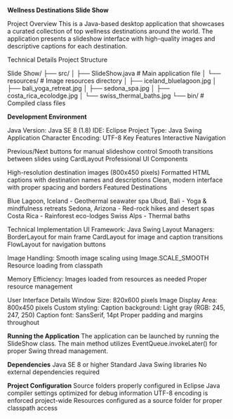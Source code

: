 **Wellness Destinations Slide Show**


Project Overview
This is a Java-based desktop application that showcases a curated collection of top wellness destinations around the world. 
The application presents a slideshow interface with high-quality images and descriptive captions for each destination.

Technical Details
Project Structure

Slide Show/
├── src/
│   ├── SlideShow.java        # Main application file
│   └── resources/            # Image resources directory
│       ├── iceland_bluelagoon.jpg
│       ├── bali_yoga_retreat.jpg
│       ├── sedona_spa.jpg
│       ├── costa_rica_ecolodge.jpg
│       └── swiss_thermal_baths.jpg
└── bin/                      # Compiled class files

**Development Environment**

Java Version: Java SE 8 (1.8)
IDE: Eclipse
Project Type: Java Swing Application
Character Encoding: UTF-8
Key Features
Interactive Navigation

Previous/Next buttons for manual slideshow control
Smooth transitions between slides using CardLayout
Professional UI Components

High-resolution destination images (800x450 pixels)
Formatted HTML captions with destination names and descriptions
Clean, modern interface with proper spacing and borders
Featured Destinations

Blue Lagoon, Iceland - Geothermal seawater spa
Ubud, Bali - Yoga & mindfulness retreats
Sedona, Arizona - Red-rock hikes and desert spas
Costa Rica - Rainforest eco-lodges
Swiss Alps - Thermal baths

Technical Implementation
UI Framework: Java Swing
Layout Managers:
BorderLayout for main frame
CardLayout for image and caption transitions
FlowLayout for navigation buttons

Image Handling:
Smooth image scaling using Image.SCALE_SMOOTH
Resource loading from classpath

Memory Efficiency:
Images loaded from resources as needed
Proper resource management

User Interface Details
Window Size: 820x600 pixels
Image Display Area: 800x450 pixels
Custom styling:
Caption background: Light gray (RGB: 245, 247, 250)
Caption font: SansSerif, 14pt
Proper padding and margins throughout

**Running the Application**
The application can be launched by running the SlideShow class. The main method utilizes EventQueue.invokeLater() for proper Swing thread management.

**Dependencies**
Java SE 8 or higher
Standard Java Swing libraries
No external dependencies required

**Project Configuration**
Source folders properly configured in Eclipse
Java compiler settings optimized for debug information
UTF-8 encoding is enforced project-wide
Resources configured as a source folder for proper classpath access
